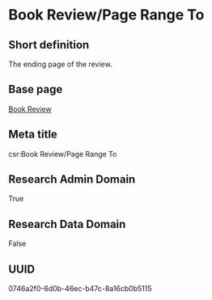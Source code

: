 # Book Review/Page Range To
## Short definition
The ending page of the review.
## Base page
[Book Review](https://github.com/EuroCRIS/CASRAI-Dictionairies/blob/main/Objects/Book%20Review.md)
## Meta title
csr:Book Review/Page Range To
## Research Admin Domain
True
## Research Data Domain
False
## UUID
0746a2f0-6d0b-46ec-b47c-8a16cb0b5115
